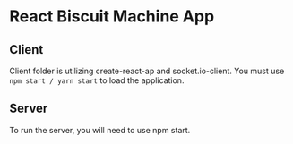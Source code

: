 # React Biscuit Machine App

## Client

Client folder is utilizing create-react-ap and socket.io-client. You must use `npm start / yarn start` to load the application.

## Server

To run the server, you will need to use npm start.
